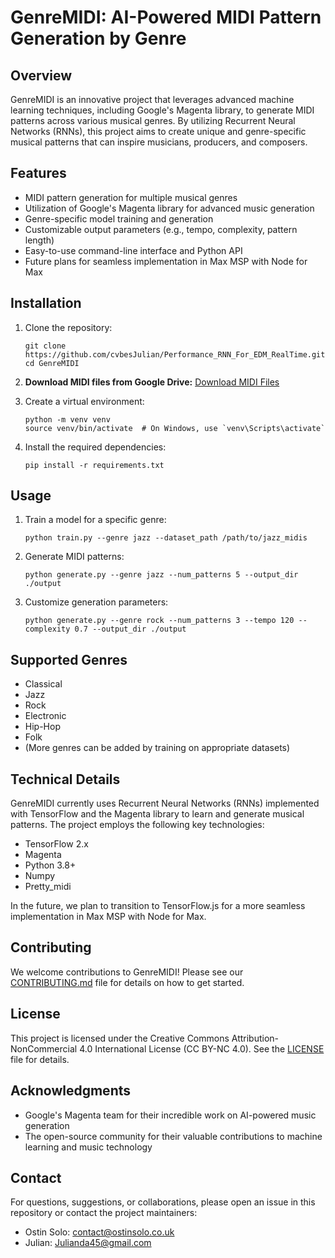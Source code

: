 # GenreMIDI: AI-Powered MIDI Pattern Generation by Genre

## Overview

GenreMIDI is an innovative project that leverages advanced machine learning techniques, including Google's Magenta library, to generate MIDI patterns across various musical genres. By utilizing Recurrent Neural Networks (RNNs), this project aims to create unique and genre-specific musical patterns that can inspire musicians, producers, and composers.

## Features

- MIDI pattern generation for multiple musical genres
- Utilization of Google's Magenta library for advanced music generation
- Genre-specific model training and generation
- Customizable output parameters (e.g., tempo, complexity, pattern length)
- Easy-to-use command-line interface and Python API
- Future plans for seamless implementation in Max MSP with Node for Max

## Installation

1. Clone the repository:
   ```
   git clone https://github.com/cvbesJulian/Performance_RNN_For_EDM_RealTime.git
   cd GenreMIDI
   ```

2. **Download MIDI files from Google Drive:**
   [Download MIDI Files](https://drive.google.com/file/d/109fG77PEiT_vQbxsDw6T1e_coJMY5Eao)

3. Create a virtual environment:
   ```
   python -m venv venv
   source venv/bin/activate  # On Windows, use `venv\Scripts\activate`
   ```

4. Install the required dependencies:
   ```
   pip install -r requirements.txt
   ```

## Usage

1. Train a model for a specific genre:
   ```
   python train.py --genre jazz --dataset_path /path/to/jazz_midis
   ```

2. Generate MIDI patterns:
   ```
   python generate.py --genre jazz --num_patterns 5 --output_dir ./output
   ```

3. Customize generation parameters:
   ```
   python generate.py --genre rock --num_patterns 3 --tempo 120 --complexity 0.7 --output_dir ./output
   ```

## Supported Genres

- Classical
- Jazz
- Rock
- Electronic
- Hip-Hop
- Folk
- (More genres can be added by training on appropriate datasets)

## Technical Details

GenreMIDI currently uses Recurrent Neural Networks (RNNs) implemented with TensorFlow and the Magenta library to learn and generate musical patterns. The project employs the following key technologies:

- TensorFlow 2.x
- Magenta
- Python 3.8+
- Numpy
- Pretty_midi

In the future, we plan to transition to TensorFlow.js for a more seamless implementation in Max MSP with Node for Max.

## Contributing

We welcome contributions to GenreMIDI! Please see our [CONTRIBUTING.md](CONTRIBUTING.md) file for details on how to get started.

## License

This project is licensed under the Creative Commons Attribution-NonCommercial 4.0 International License (CC BY-NC 4.0). See the [LICENSE](LICENSE) file for details.

## Acknowledgments

- Google's Magenta team for their incredible work on AI-powered music generation
- The open-source community for their valuable contributions to machine learning and music technology

## Contact

For questions, suggestions, or collaborations, please open an issue in this repository or contact the project maintainers:

- Ostin Solo: [contact@ostinsolo.co.uk](mailto:contact@ostinsolo.co.uk)
- Julian: [Julianda45@gmail.com](mailto:Julianda45@gmail.com)
